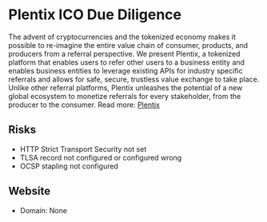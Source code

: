 # Plentix ICO Due Diligence
The advent of cryptocurrencies and the tokenized economy makes it possible to re-imagine the entire value chain of consumer, products, and producers from a referral perspective. We present Plentix, a tokenized platform that enables users to refer other users to a business entity and enables business entities to leverage existing APIs forindustry specific referrals and allows for safe, secure, trustless value exchange to take place. Unlike other referral platforms, Plentix unleashes the potential of a new global ecosystem to monetize referrals for every stakeholder, from the producer to the consumer.
Read more: [Plentix](https://metabay.network/ico/plentix)
## Risks
* HTTP Strict Transport Security not set
* TLSA record not configured or configured wrong
* OCSP stapling not configured
## Website
* Domain: None
